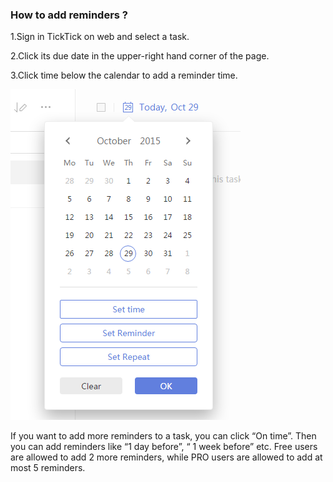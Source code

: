 ### How to add reminders ?

1.Sign in TickTick on web and select a task.

2.Click its due date in the upper-right hand corner of the page.

3.Click time below the calendar to add a reminder time.

![](reminder1.png)

If you want to add more reminders to a task, you can click “On time”. Then you can add reminders like “1 day before”, “ 1 week before” etc. Free users are allowed to add 2 more reminders, while PRO users are allowed to add at most 5 reminders.

